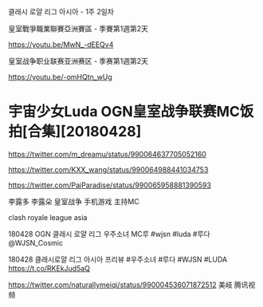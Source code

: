 
클래시 로얄 리그 아시아 - 1주 2일차

皇室戰爭職業聯賽亞洲賽區 - 季賽第1週第2天 

https://youtu.be/MwN_-dEEQv4

皇室战争职业联赛亚洲赛区 - 季赛第1週第2天

https://youtu.be/-omHQtn_wUg

# 宇宙少女Luda OGN皇室战争联赛MC饭拍[合集][20180428]
https://twitter.com/m_dreamu/status/990064637705052160

https://twitter.com/KXX_wang/status/990064988441034753

https://twitter.com/PaiParadise/status/990065958881390593

李露多  李露朵  皇室战争  手机游戏  主持MC

clash royale league asia


180428 OGN 클래시 로얄 리그 우주소녀 MC루 #wjsn #luda #루다 @WJSN_Cosmic 

180428 클래시로얄 리그 아시아 프리뷰
#우주소녀 #루다 #WJSN #LUDA https://t.co/RKEkJud5aQ


https://twitter.com/naturallymeiqi/status/990004536071872512  美岐  腾讯视频


